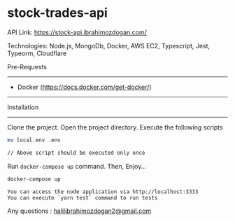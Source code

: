 # stock-trades-api

API Link: https://stock-api.ibrahimozdogan.com/

Technologies: Node.js, MongoDb, Docker, AWS EC2, Typescript, Jest, Typeorm, Cloudflare

Pre-Requests

------------

* Docker (https://docs.docker.com/get-docker/)

------------

Installation

------------

Clone the project. Open the project directory. Execute the following scripts

```bash
mv local.env .env

// Above script should be executed only once
```

Run `docker-compose up` command. Then, Enjoy...

```bash
docker-compose up
```

```tip
You can access the node application via http://localhost:3333
You can execute `yarn test` command to run tests
```

Any questions : <halilibrahimozdogan2@gmail.com>
